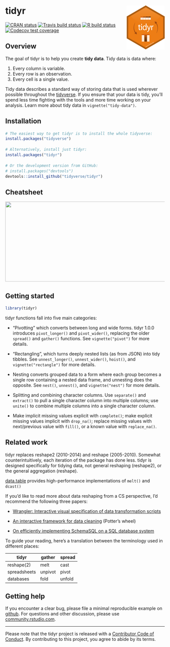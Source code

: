 
<!-- README.md is generated from README.Rmd. Please edit that file -->

# tidyr <a href='https:/tidyr.tidyverse.org'><img src='man/figures/logo.png' align="right" height="139" /></a>

<!-- badges: start -->

[![CRAN
status](https://www.r-pkg.org/badges/version/tidyr)](https://cran.r-project.org/package=tidyr)
[![Travis build
status](https://travis-ci.org/tidyverse/tidyr.svg?branch=master)](https://travis-ci.org/tidyverse/tidyr)
[![R build
status](https://github.com/tidyverse/tidyr/workflows/R-CMD-check/badge.svg)](https://github.com/tidyverse/tidyr/actions?workflow=R-CMD-check)
[![Codecov test
coverage](https://codecov.io/gh/tidyverse/tidyr/branch/master/graph/badge.svg)](https://codecov.io/gh/tidyverse/tidyr?branch=master)
<!-- badges: end -->

## Overview

The goal of tidyr is to help you create **tidy data**. Tidy data is data
where:

1.  Every column is variable.
2.  Every row is an observation.
3.  Every cell is a single value.

Tidy data describes a standard way of storing data that is used wherever
possible throughout the [tidyverse](https://tidyverse.org). If you
ensure that your data is tidy, you’ll spend less time fighting with the
tools and more time working on your analysis. Learn more about tidy data
in `vignette("tidy-data")`.

## Installation

``` r
# The easiest way to get tidyr is to install the whole tidyverse:
install.packages("tidyverse")

# Alternatively, install just tidyr:
install.packages("tidyr")

# Or the development version from GitHub:
# install.packages("devtools")
devtools::install_github("tidyverse/tidyr")
```

## Cheatsheet

<a href="https://github.com/rstudio/cheatsheets/blob/master/data-import.pdf"><img src="https://raw.githubusercontent.com/rstudio/cheatsheets/master/pngs/thumbnails/data-import-cheatsheet-thumbs.png" width="630" height="252"/></a>

## Getting started

``` r
library(tidyr)
```

tidyr functions fall into five main categories:

  - “Pivotting” which converts between long and wide forms. tidyr 1.0.0
    introduces `pivot_longer()` and `pivot_wider()`, replacing the older
    `spread()` and `gather()` functions. See `vignette("pivot")` for
    more details.

  - “Rectangling”, which turns deeply nested lists (as from JSON) into
    tidy tibbles. See `unnest_longer()`, `unnest_wider()`, `hoist()`,
    and `vignette("rectangle")` for more details.

  - Nesting converts grouped data to a form where each group becomes a
    single row containing a nested data frame, and unnesting does the
    opposite. See `nest()`, `unnest()`, and `vignette("nest")` for more
    details.

  - Splitting and combining character columns. Use `separate()` and
    `extract()` to pull a single character column into multiple columns;
    use `unite()` to combine multiple columns into a single character
    column.

  - Make implicit missing values explicit with `complete()`; make
    explicit missing values implicit with `drop_na()`; replace missing
    values with next/previous value with `fill()`, or a known value with
    `replace_na()`.

## Related work

tidyr replaces reshape2 (2010-2014) and reshape (2005-2010). Somewhat
counterintuitively, each iteration of the package has done less. tidyr
is designed specifically for tidying data, not general reshaping
(reshape2), or the general aggregation (reshape).

[data.table](http://r-datatable.com/) provides high-performance
implementations of `melt()` and `dcast()`

If you’d like to read more about data reshaping from a CS perspective,
I’d recommend the following three papers:

  - [Wrangler: Interactive visual specification of data transformation
    scripts](http://vis.stanford.edu/papers/wrangler)

  - [An interactive framework for data
    cleaning](https://www.eecs.berkeley.edu/Pubs/TechRpts/2000/CSD-00-1110.pdf)
    (Potter’s wheel)

  - [On efficiently implementing SchemaSQL on a SQL database
    system](https://www.vldb.org/conf/1999/P45.pdf)

To guide your reading, here’s a translation between the terminology used
in different places:

| tidyr        | gather  | spread |
| ------------ | ------- | ------ |
| reshape(2)   | melt    | cast   |
| spreadsheets | unpivot | pivot  |
| databases    | fold    | unfold |

## Getting help

If you encounter a clear bug, please file a minimal reproducible example
on [github](https://github.com/tidyverse/tidyr/issues). For questions
and other discussion, please use
[community.rstudio.com](https://community.rstudio.com/).

-----

Please note that the tidyr project is released with a [Contributor Code
of Conduct](https://tidyr.tidyverse.org/CODE_OF_CONDUCT.html). By
contributing to this project, you agree to abide by its terms.
